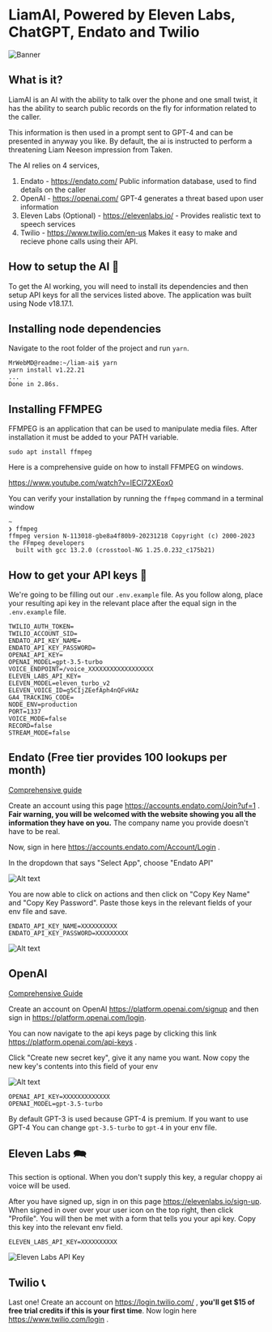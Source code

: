 # LiamAI, Powered by Eleven Labs, ChatGPT, Endato and Twilio

![Banner](public/liam-banner.jpg)

## What is it?

LiamAI is an AI with the ability to talk over the phone and one small twist, it has the ability to search public records on the fly for information related to the caller.

This information is then used in a prompt sent to GPT-4 and can be presented in anyway you like. By default, the ai is instructed to perform a threatening Liam Neeson impression from Taken.

The AI relies on 4 services,

1. Endato - https://endato.com/ Public information database, used to find details on the caller
2. OpenAI - https://openai.com/ GPT-4 generates a threat based upon user information
3. Eleven Labs (Optional) - https://elevenlabs.io/ - Provides realistic text to speech services
4. Twilio - https://www.twilio.com/en-us Makes it easy to make and recieve phone calls using their API.

## How to setup the AI 🤖

To get the AI working, you will need to install its dependencies and then setup API keys for all the services listed above. The application was built using Node v18.17.1.

## Installing node dependencies

Navigate to the root folder of the project and run `yarn`.

```
MrWebMD@readme:~/liam-ai$ yarn
yarn install v1.22.21
...
Done in 2.86s.
```

## Installing FFMPEG

FFMPEG is an application that can be used to manipulate media files. After installation it must be added to your PATH variable.

```
sudo apt install ffmpeg
```

Here is a comprehensive guide on how to install FFMPEG on windows.

https://www.youtube.com/watch?v=IECI72XEox0

You can verify your installation by running the `ffmpeg` command in a terminal window

```
~
❯ ffmpeg
ffmpeg version N-113018-gbe8a4f80b9-20231218 Copyright (c) 2000-2023 the FFmpeg developers
  built with gcc 13.2.0 (crosstool-NG 1.25.0.232_c175b21)
```

## How to get your API keys 🔑

We're going to be filling out our `.env.example` file. As you follow along, place your resulting api key in the relevant place after the equal sign in the `.env.example` file.

```
TWILIO_AUTH_TOKEN=
TWILIO_ACCOUNT_SID=
ENDATO_API_KEY_NAME=
ENDATO_API_KEY_PASSWORD=
OPENAI_API_KEY=
OPENAI_MODEL=gpt-3.5-turbo
VOICE_ENDPOINT=/voice_XXXXXXXXXXXXXXXXXX
ELEVEN_LABS_API_KEY=
ELEVEN_MODEL=eleven_turbo_v2
ELEVEN_VOICE_ID=g5CIjZEefAph4nQFvHAz
GA4_TRACKING_CODE=
NODE_ENV=production
PORT=1337
VOICE_MODE=false
RECORD=false
STREAM_MODE=false
```

## Endato (Free tier provides 100 lookups per month)

[Comprehensive guide](https://endato.readme.io/reference/overview#create-an-account-and-get-your-key)

Create an account using this page https://accounts.endato.com/Join?uf=1 . **Fair warning, you will be welcomed with the website showing you all the information they have on you.** The company name you provide doesn't have to be real.

Now, sign in here https://accounts.endato.com/Account/Login .

In the dropdown that says "Select App", choose "Endato API"

![Alt text](public/endato-api-image.png)

You are now able to click on actions and then click on "Copy Key Name" and "Copy Key Password". Paste those keys in the relevant fields of your env file and save.

```
ENDATO_API_KEY_NAME=XXXXXXXXXX
ENDATO_API_KEY_PASSWORD=XXXXXXXXX
```

![Alt text](public/endato-key.png)

## OpenAI

[Comprehensive Guide](https://platform.openai.com/docs/quickstart/account-setup)

Create an account on OpenAI https://platform.openai.com/signup and then sign in https://platform.openai.com/login.

You can now navigate to the api keys page by clicking this link https://platform.openai.com/api-keys .

Click "Create new secret key", give it any name you want. Now copy the new key's contents into this field of your env

![Alt text](public/create-openai-key.png)

```
OPENAI_API_KEY=XXXXXXXXXXXXX
OPENAI_MODEL=gpt-3.5-turbo
```

By default GPT-3 is used because GPT-4 is premium. If you want to use GPT-4 You can change `gpt-3.5-turbo` to `gpt-4` in your env file.

## Eleven Labs 🗪

This section is optional. When you don't supply this key, a regular choppy ai voice will be used.

After you have signed up, sign in on this page https://elevenlabs.io/sign-up. When signed in over over your user icon on the top right, then click "Profile". You will then be met with a form that tells you your api key. Copy this key into the relevant env field.

```
ELEVEN_LABS_API_KEY=XXXXXXXXXX
```

![Eleven Labs API Key](public/eleven-labs-key.png)

## Twilio 📞

Last one! Create an account on https://login.twilio.com/ , **you'll get $15 of free trial credits if this is your first time**. Now login here https://www.twilio.com/login .
